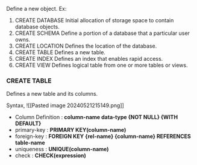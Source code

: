 Define a new object. 
Ex:
1. CREATE DATABASE
	Initial allocation of storage space to contain database objects.
2. CREATE SCHEMA
	Define a portion of a database that a particular user owns.
3. CREATE LOCATION
	Defines the location of the database.
4. CREATE TABLE
	Defines a new table.
5. CREATE INDEX
	Defines an index that enables rapid access.
6. CREATE VIEW
	Defines logical table from one or more tables or views. 

### CREATE TABLE
Defines a new table and its columns. 

Syntax,
![[Pasted image 20240521215149.png]]
- Column Definition : **column-name data-type {NOT NULL} {WITH DEFAULT}**
- primary-key : **PRIMARY KEY(column-name)**
- foreign-key : **FOREIGN KEY {rel-name} {column-name} REFERENCES table-name**
- uniqueness : **UNIQUE(column-name)**
- check : **CHECK(expression)**

